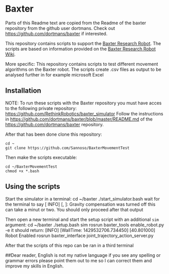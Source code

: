# Baxter

Parts of this Readme text are copied from the Readme of the baxter repository from the github user dortmans.
Check out  https://github.com/dortmans/baxter   if interested.

This repository contains scripts to support the [Baxter Research Robot](http://www.rethinkrobotics.com/baxter-research-robot/).
The scripts are based on information provided on the [Baxter Research Robot Wiki](http://sdk.rethinkrobotics.com/wiki/Main_Page).

More specific:
This repository contains scripts to test different movement algorithms on the Baxter robot.
The scripts create .csv files as output to be analysed further in for example microsoft Excel

## Installation

NOTE: To run these scripts with the Baxter repository you must have acces to the following private repository: https://github.com/RethinkRobotics/baxter_simulator
Follow the instructions in https://github.com/dortmans/baxter/blob/master/README.md
of the https://github.com/dortmans/baxter    repository.

After that has been done clone this repository:

    cd ~
    git clone https://github.com/Sannoso/BaxterMovementTest

Then make the scripts executable:

    cd ~/BaxterMovementTest
    chmod +x *.bash

## Using the scripts

Start the simulator in a terminal:
    cd ~/baxter
    ./start_simulator.bash
wait for the terminal to say [ INFO] [<timestamp walltime>, <timestamp2>]: Gravity compensation was turned off
this can take a minut or two. You should only proceed after that output

Then open a new terminal and start the setup script with an additional `sim` argument:
    cd ~/baxter
    ./setup.bash sim
    rosrun baxter_tools enable_robot.py -e
it should return: [INFO] [WallTime: 1429532706.734450] [40.801000] Robot Enabled
    rosrun baxter_interface joint_trajectory_action_server.py

After that the scripts of this repo can be ran in a third terminal


##Dear reader,
English is not my native language if you see any spelling or grammar errors please point them out to me so I can correct them and improve my skills in English.
